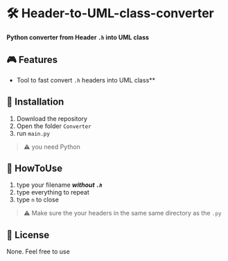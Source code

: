 # 🛠 Header-to-UML-class-converter
**Python converter from Header ```.h``` into UML class**
## 🎮 Features

- Tool to fast convert ```.h``` headers into UML class**
## 🚀 Installation

1. Download the repository
2. Open the folder ```Converter```
3. run ```main.py```
> ⚠ you need Python
## 🔑 HowToUse

1. type your filename ___without ```.h```___
2. type everything to repeat
3. type ```n``` to close
> ⚠ Make sure the your headers in the same same directory as the ```.py```
## 📜 License ##

None. Feel free to use

